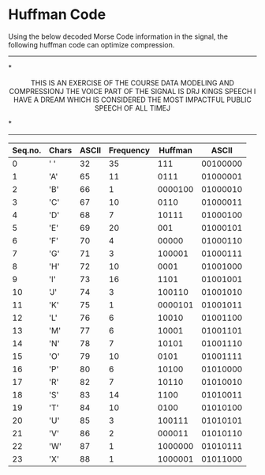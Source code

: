# Huffman Code

Using the below decoded Morse Code information in the signal, the following huffman code can optimize compression.

---

*<p align="center">
THIS IS AN EXERCISE OF THE COURSE DATA MODELING AND COMPRESSIONJ THE VOICE PART OF THE SIGNAL IS DRJ KINGS SPEECH I HAVE A DREAM WHICH IS CONSIDERED THE MOST IMPACTFUL PUBLIC SPEECH OF ALL TIMEJ
</p>*

---
|  Seq.no.      |  Chars    |  ASCII    |  Frequency    |  Huffman      |  ASCII    |
|-----------    |---------  |---------  |-------------  |-----------    |---------- |
| 0             | ' '       | 32        | 35            | 111           | 00100000  |
| 1             | 'A'       | 65        | 11            | 0111          | 01000001  |
| 2             | 'B'       | 66        | 1             | 0000100       | 01000010  |
| 3             | 'C'       | 67        | 10            | 0110          | 01000011  |
| 4             | 'D'       | 68        | 7             | 10111         | 01000100  |
| 5             | 'E'       | 69        | 20            | 001           | 01000101  |
| 6             | 'F'       | 70        | 4             | 00000         | 01000110  |
| 7             | 'G'       | 71        | 3             | 100001        | 01000111  |
| 8             | 'H'       | 72        | 10            | 0001          | 01001000  |
| 9             | 'I'       | 73        | 16            | 1101          | 01001001  |
| 10            | 'J'       | 74        | 3             | 100110        | 01001010  |
| 11            | 'K'       | 75        | 1             | 0000101       | 01001011  |
| 12            | 'L'       | 76        | 6             | 10010         | 01001100  |
| 13            | 'M'       | 77        | 6             | 10001         | 01001101  |
| 14            | 'N'       | 78        | 7             | 10101         | 01001110  |
| 15            | 'O'       | 79        | 10            | 0101          | 01001111  |
| 16            | 'P'       | 80        | 6             | 10100         | 01010000  |
| 17            | 'R'       | 82        | 7             | 10110         | 01010010  |
| 18            | 'S'       | 83        | 14            | 1100          | 01010011  |
| 19            | 'T'       | 84        | 10            | 0100          | 01010100  |
| 20            | 'U'       | 85        | 3             | 100111        | 01010101  |
| 21            | 'V'       | 86        | 2             | 000011        | 01010110  |
| 22            | 'W'       | 87        | 1             | 1000000       | 01010111  |
| 23            | 'X'       | 88        | 1             | 1000001       | 01011000  |
